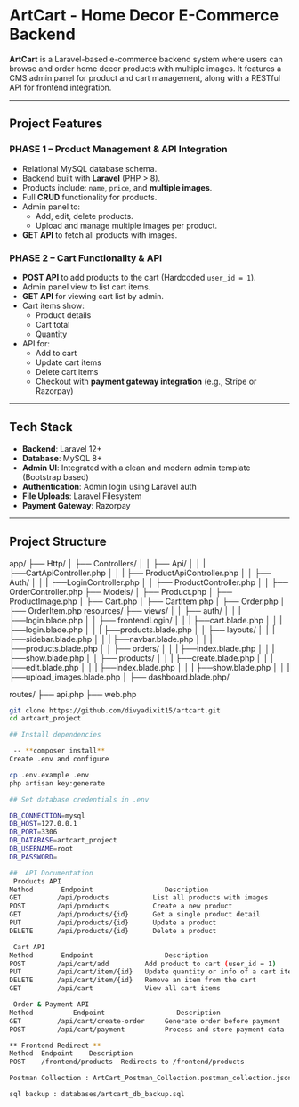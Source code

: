 # ArtCart - Home Decor E-Commerce Backend

**ArtCart** is a Laravel-based e-commerce backend system where users can browse and order home decor products with multiple images. It features a CMS admin panel for product and cart management, along with a RESTful API for frontend integration.

---

## Project Features

### PHASE 1 – Product Management & API Integration

- Relational MySQL database schema.
- Backend built with **Laravel** (PHP > 8).
- Products include: `name`, `price`, and **multiple images**.
- Full **CRUD** functionality for products.
- Admin panel to:
  - Add, edit, delete products.
  - Upload and manage multiple images per product.
- **GET API** to fetch all products with images.

### PHASE 2 – Cart Functionality & API

- **POST API** to add products to the cart (Hardcoded `user_id = 1`).
- Admin panel view to list cart items.
- **GET API** for viewing cart list by admin.
- Cart items show:
  - Product details
  - Cart total
  - Quantity
- API for:
  - Add to cart
  - Update cart items
  - Delete cart items
  - Checkout with **payment gateway integration** (e.g., Stripe or Razorpay)

---

## Tech Stack

- **Backend**: Laravel 12+
- **Database**: MySQL 8+
- **Admin UI**: Integrated with a clean and modern admin template (Bootstrap based)
- **Authentication**: Admin login using Laravel auth 
- **File Uploads**: Laravel Filesystem
- **Payment Gateway**: Razorpay

---

## Project Structure

app/
├── Http/
│   ├── Controllers/
│   │   ├── Api/
│   │   |   ├──CartApiController.php
│   │   |   ├── ProductApiController.php
│   │   ├── Auth/
│   │   |   ├──LoginController.php
│   │   ├── ProductController.php
│   │   ├── OrderController.php
├── Models/
│   ├── Product.php
│   ├── ProductImage.php
│   ├── Cart.php
│   ├── CartItem.php
│   ├── Order.php
│   ├── OrderItem.php
resources/
├── views/
│   │   ├── auth/
│   │   |   ├──login.blade.php
│   │   ├── frontendLogin/
│   │   |   ├──cart.blade.php
│   │   |   ├──login.blade.php
│   │   |   ├──products.blade.php
│   │   ├── layouts/
│   │   |   ├──sidebar.blade.php
│   │   |   ├──navbar.blade.php
│   │   |   ├──products.blade.php
│   │   ├── orders/
│   │   |   ├──index.blade.php
│   │   |   ├──show.blade.php
│   │   ├── products/
│   │   |   ├──create.blade.php
│   │   |   ├──edit.blade.php
│   │   |   ├──index.blade.php
│   │   |   ├──show.blade.php
│   │   |   ├──upload_images.blade.php
│   ├── dashboard.blade.php/

routes/
├── api.php
├── web.php

```bash
git clone https://github.com/divyadixit15/artcart.git
cd artcart_project

## Install dependencies

 -- **composer install**
Create .env and configure

cp .env.example .env
php artisan key:generate

## Set database credentials in .env

DB_CONNECTION=mysql
DB_HOST=127.0.0.1
DB_PORT=3306
DB_DATABASE=artcart_project
DB_USERNAME=root
DB_PASSWORD=

##  API Documentation
 Products API
Method	     Endpoint	               Description
GET	        /api/products       	List all products with images
POST    	/api/products	        Create a new product
GET	        /api/products/{id}	    Get a single product detail
PUT      	/api/products/{id}     	Update a product
DELETE  	/api/products/{id}	    Delete a product

 Cart API
Method	     Endpoint	               Description
POST     	/api/cart/add	      Add product to cart (user_id = 1)
PUT     	/api/cart/item/{id}	  Update quantity or info of a cart item
DELETE   	/api/cart/item/{id}	  Remove an item from the cart
GET	        /api/cart	          View all cart items

 Order & Payment API
Method	        Endpoint	              Description
GET	        /api/cart/create-order	   Generate order before payment
POST    	/api/cart/payment	       Process and store payment data

** Frontend Redirect **
Method	Endpoint	Description
POST	/frontend/products	Redirects to /frontend/products

Postman Collection : ArtCart_Postman_Collection.postman_collection.json

sql backup : databases/artcart_db_backup.sql
